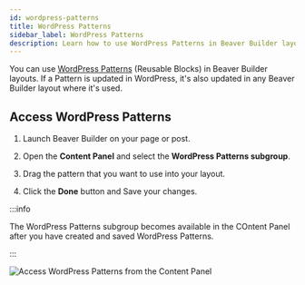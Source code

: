 ```yaml
---
id: wordpress-patterns
title: WordPress Patterns
sidebar_label: WordPress Patterns
description: Learn how to use WordPress Patterns in Beaver Builder layouts.
---
```


You can use [WordPress Patterns](https://wordpress.org/support/article/reusable-blocks/) (Reusable Blocks) in Beaver Builder layouts. If a Pattern is updated in WordPress, it's also updated in any Beaver Builder layout where it's used.

## Access WordPress Patterns

1. Launch Beaver Builder on your page or post.

2. Open the **Content Panel** and select the **WordPress Patterns subgroup**.

3. Drag the pattern that you want to use into your layout.

4. Click the **Done** button and Save your changes.

:::info

The WordPress Patterns subgroup becomes available in the COntent Panel after you have created and saved WordPress Patterns.

:::

![Access WordPress Patterns from the Content Panel](/img/beaver-builder/modules--wordpress-patterns--1.jpg)
